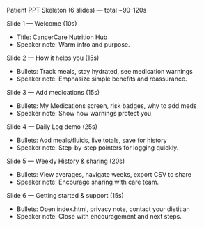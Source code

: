 Patient PPT Skeleton (6 slides) — total ~90-120s

Slide 1 — Welcome (10s)
- Title: CancerCare Nutrition Hub
- Speaker note: Warm intro and purpose.

Slide 2 — How it helps you (15s)
- Bullets: Track meals, stay hydrated, see medication warnings
- Speaker note: Emphasize simple benefits and reassurance.

Slide 3 — Add medications (15s)
- Bullets: My Medications screen, risk badges, why to add meds
- Speaker note: Show how warnings protect you.

Slide 4 — Daily Log demo (25s)
- Bullets: Add meals/fluids, live totals, save for history
- Speaker note: Step-by-step pointers for logging quickly.

Slide 5 — Weekly History & sharing (20s)
- Bullets: View averages, navigate weeks, export CSV to share
- Speaker note: Encourage sharing with care team.

Slide 6 — Getting started & support (15s)
- Bullets: Open index.html, privacy note, contact your dietitian
- Speaker note: Close with encouragement and next steps.
